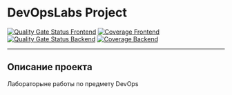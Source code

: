 # DevOpsLabs Project

[![Quality Gate Status Frontend](http://158.160.63.45:9000/api/project_badges/measure?project=devopslabs-frontend&metric=alert_status)](http://158.160.63.45:9000/dashboard?id=devopslabs-frontend)
[![Coverage Frontend](http://158.160.63.45:9000/api/project_badges/measure?project=devopslabs-frontend&metric=coverage)](http://158.160.63.45:9000/dashboard?id=devopslabs-frontend)
[![Quality Gate Status Backend](http://158.160.63.45:9000/api/project_badges/measure?project=devopslabs-backend&metric=alert_status)](http://158.160.63.45:9000/dashboard?id=devopslabs-backend)
[![Coverage Backend](http://158.160.63.45:9000/api/project_badges/measure?project=devopslabs-backend&metric=coverage)](http://158.160.63.45:9000/dashboard?id=devopslabs-backend)

---

## Описание проекта

Лабораторыне работы по предмету DevOps
